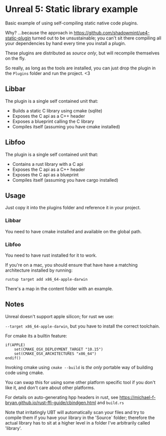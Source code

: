 # Unreal 5: Static library example

Basic example of using self-compiling static native code plugins.

Why? ...because the approach in https://github.com/shadowmint/ue4-static-plugin turned out to be
unsustainable; you can't sit there compiling all your dependencies by hand every time you install
a plugin.

These plugins are distributed as *source only*, but will recompile themselves on the fly.

So really, as long as the tools are installed, you can just drop the plugin in the `Plugins`
folder and run the project. <3

## Libbar

The plugin is a single self contained unit that:

- Builds a static C library using cmake (sqlite)
- Exposes the C api as a C++ header
- Exposes a blueprint calling the C library
- Compiles itself (assuming you have cmake installed)

## Libfoo

The plugin is a single self contained unit that:

- Contains a rust library with a C api
- Exposes the C api as a C++ header
- Exposes the C api as a blueprint
- Compiles itself (assuming you have cargo installed)

## Usage

Just copy it into the plugins folder and reference it in your project.

### Libbar

You need to have cmake installed and available on the global path.

### Libfoo

You need to have rust installed for it to work.

If you're on a mac, you should ensure that have have a matching architecture installed by running:

    rustup target add x86_64-apple-darwin

There's a map in the content folder with an example.

## Notes

Unreal doesn't support apple silicon; for rust we use:

`--target x86_64-apple-darwin`, but you have to install the correct toolchain.

For cmake its a builtin feature:

```
if(APPLE)
    set(CMAKE_OSX_DEPLOYMENT_TARGET "10.15")
    set(CMAKE_OSX_ARCHITECTURES "x86_64")
endif()
```

Invoking cmake using `cmake --build` is *the only* portable way of building code using cmake.

You can swap this for using some other platform specific tool if you don't like it, and don't care about other platforms.

For details on auto-generating hpp headers in rust, see https://michael-f-bryan.github.io/rust-ffi-guide/cbindgen.html and `build.rs`

Note that irritatingly UBT will automatically scan your files and try to compile them if you have your library in the 'Source`
folder; therefore the actual library has to sit at a higher level in a folder I've arbitrarily called 'library'. 
